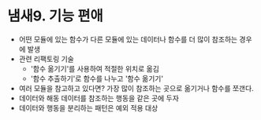 # 냄새9. 기능 편애

-   어떤 모듈에 있는 함수가 다른 모듈에 있는 데이터나 함수를 더 많이 참조하는 경우에 발생
-   관련 리팩토링 기술
    -   '함수 옮기기'를 사용하여 적절한 위치로 옮김
    -   '함수 추출하기'로 함수를 나누고 '함수 옮기기'
-   여러 모듈을 참고하고 있다면? 가장 많이 참조하는 곳으로 옮기거나 함수를 쪼갠다.
-   데이터와 해동 데이터를 참조하는 행동을 같은 곳에 두자
-   데이터와 행동을 분리하는 패턴은 예외 적용 대상
